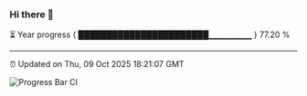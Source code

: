 ### Hi there 👋

⏳ Year progress { ███████████████████████▁▁▁▁▁▁▁ } 77.20 %

---

⏰ Updated on Thu, 09 Oct 2025 18:21:07 GMT

![Progress Bar CI](https://github.com/liununu/liununu/workflows/Progress%20Bar%20CI/badge.svg)

